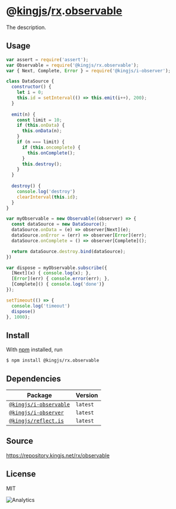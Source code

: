 # @[kingjs][@kingjs]/[rx][ns0].[observable][ns1]
The description.
## Usage
```js
var assert = require('assert');
var Observable = require('@kingjs/rx.observable');
var { Next, Complete, Error } = require('@kingjs/i-observer');

class DataSource {
  constructor() {
    let i = 0;
    this.id = setInterval(() => this.emit(i++), 200);
  }
  
  emit(n) {
    const limit = 10;
    if (this.onData) {
      this.onData(n);
    }
    if (n === limit) {
      if (this.oncomplete) {
        this.onComplete();
      }
      this.destroy();
    }
  }
  
  destroy() {
    console.log('destroy')
    clearInterval(this.id);
  }
}

var myObservable = new Observable((observer) => {
  const dataSource = new DataSource();
  dataSource.onData = (e) => observer[Next](e);
  dataSource.onError = (err) => observer[Error](err);
  dataSource.onComplete = () => observer[Complete]();

  return dataSource.destroy.bind(dataSource);
})

var dispose = myObservable.subscribe({
  [Next](x) { console.log(x); },
  [Error](err) { console.error(err); },
  [Complete]() { console.log('done')}
});

setTimeout(() => {
  console.log('timeout')
  dispose()
}, 1000);
```






## Install
With [npm](https://npmjs.org/) installed, run
```
$ npm install @kingjs/rx.observable
```
## Dependencies
|Package|Version|
|---|---|
|[`@kingjs/i-observable`](https://www.npmjs.com/package/@kingjs/i-observable)|`latest`|
|[`@kingjs/i-observer`](https://www.npmjs.com/package/@kingjs/i-observer)|`latest`|
|[`@kingjs/reflect.is`](https://www.npmjs.com/package/@kingjs/reflect.is)|`latest`|
## Source
https://repository.kingjs.net/rx/observable
## License
MIT

![Analytics](https://analytics.kingjs.net/rx/observable)

[@kingjs]: https://www.npmjs.com/package/kingjs
[ns0]: https://www.npmjs.com/package/@kingjs/rx
[ns1]: https://www.npmjs.com/package/@kingjs/rx.observable
